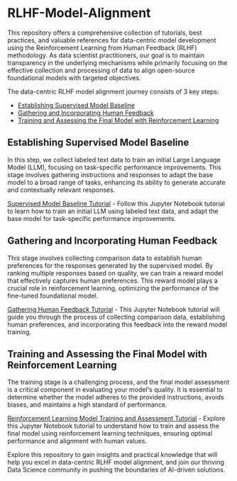 # RLHF-Model-Alignment
This repository offers a comprehensive collection of tutorials, best practices, and valuable references for data-centric model development using the Reinforcement Learning from Human Feedback (RLHF) methodology. As data scientist practitioners, our goal is to maintain transparency in the underlying mechanisms while primarily focusing on the effective collection and processing of data to align open-source foundational models with targeted objectives.

The data-centric RLHF model alignment journey consists of 3 key steps:

- [Establishing Supervised Model Baseline](#establishing-supervised-model-baseline)
- [Gathering and Incorporating Human Feedback](#gathering-and-incorporating-human-feedback)
- [Training and Assessing the Final Model with Reinforcement Learning](#training-and-assessing-the-final-model-with-reinforcement-learning)

## Establishing Supervised Model Baseline
In this step, we collect labeled text data to train an initial Large Language Model (LLM), focusing on task-specific performance improvements. This stage involves gathering instructions and responses to adapt the base model to a broad range of tasks, enhancing its ability to generate accurate and contextually relevant responses.

[Supervised Model Baseline Tutorial](tutorials/supervised_model_baseline.ipynb) - Follow this Jupyter Notebook tutorial to learn how to train an initial LLM using labeled text data, and adapt the base model for task-specific performance improvements.

## Gathering and Incorporating Human Feedback
This stage involves collecting comparison data to establish human preferences for the responses generated by the supervised model. By ranking multiple responses based on quality, we can train a reward model that effectively captures human preferences. This reward model plays a crucial role in reinforcement learning, optimizing the performance of the fine-tuned foundational model.

[Gathering Human Feedback Tutorial](tutorials/gathering_human_feedback.ipynb) - This Jupyter Notebook tutorial will guide you through the process of collecting comparison data, establishing human preferences, and incorporating this feedback into the reward model training.

## Training and Assessing the Final Model with Reinforcement Learning
The training stage is a challenging process, and the final model assessment is a critical component in evaluating your model's quality. It is essential to determine whether the model adheres to the provided instructions, avoids biases, and maintains a high standard of performance.

[Reinforcement Learning Model Training and Assessment Tutorial](tutorials/reinforcement_learning_training_and_assessment.ipynb) - Explore this Jupyter Notebook tutorial to understand how to train and assess the final model using reinforcement learning techniques, ensuring optimal performance and alignment with human values.

Explore this repository to gain insights and practical knowledge that will help you excel in data-centric RLHF model alignment, and join our thriving Data Science community in pushing the boundaries of AI-driven solutions.
